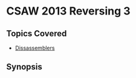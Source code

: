 # CSAW 2013 Reversing 3

## Topics Covered

- [Dissassemblers](/reverse-engineering/what-are-disassemblers/)
## Synopsis

